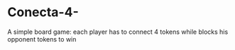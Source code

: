 # Conecta-4-
A simple board game: each player has to connect 4 tokens while blocks his opponent tokens to win
